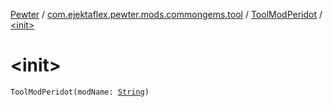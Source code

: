 [Pewter](../../index.md) / [com.ejektaflex.pewter.mods.commongems.tool](../index.md) / [ToolModPeridot](index.md) / [&lt;init&gt;](./-init-.md)

# &lt;init&gt;

`ToolModPeridot(modName: `[`String`](https://kotlinlang.org/api/latest/jvm/stdlib/kotlin/-string/index.html)`)`